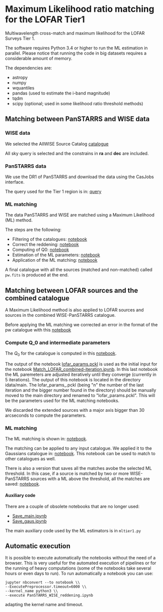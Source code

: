 # Maximum Likelihood ratio matching for the LOFAR Tier1

Multiwavelength cross-match and maximum likelihood for the LOFAR 
Surveys Tier 1.

The software requires Python 3.4 or higher to run the ML estimation in 
parallel. Please notice that running the code in big datasets requires a
considerable amount of memory.

The dependencies are:
* astropy
* numpy
* wquantiles
* pandas (used to estimate the i-band magnitude)
* tqdm
* scipy (optional; used in some likelihood ratio threshold methods)

## Matching between PanSTARRS and WISE data

### WISE data

We selected the AllWISE Source Catalog 
[catalogue](http://irsa.ipac.caltech.edu/cgi-bin/Gator/nph-dd?catalog=allwise_p3as_psd&mode=html)

All sky query is selected and the constrains in __ra__ and __dec__ are included.

### PanSTARRS data

We use the DR1 of PanSTARRS and download the data using the CasJobs interface.

The query used for the Tier 1 region is in: [query](https://github.com/nudomarinero/mltier1/blob/master/panstarrs_query.md)

### ML matching

The data PanSTARRS and WISE are matched using a Maximum Likelihood (ML) method.

The steps are the following:
- Filtering of the catalogues: [notebook](https://github.com/nudomarinero/mltier1/blob/master/PanSTARRS_WISE_catalogues.ipynb)
- Correct the reddening: [notebook](https://github.com/nudomarinero/mltier1/blob/master/PanSTARRS_WISE_reddening.ipynb)
- Computing of Q0: [notebook](https://github.com/nudomarinero/mltier1/blob/master/PanSTARRS_WISE_Q0.ipynb)
- Estimation of the ML parameters: [notebook](https://github.com/nudomarinero/mltier1/blob/master/PanSTARRS_WISE_pre_ml.ipynb)
- Application of the ML matching: [notebook](https://github.com/nudomarinero/mltier1/blob/master/PanSTARRS_WISE_ML.ipynb)

A final catalogue with all the sources (matched and non-matched) called ```pw.fits``` 
is produced at the end. 

## Matching between LOFAR sources and the combined catalogue

A Maximum Likelihood method is also applied to LOFAR sources and sources
in the combined WISE-PanSTARRS catalogue.

Before applying the ML matching we corrected an error in the format of the pw 
catalogue with this [notebook](https://github.com/nudomarinero/mltier1/blob/master/Correct_pw_catalogue.ipynb) 

### Compute Q_0 and intermediate parameters

The $Q_0$ for the catalogue is computed in this 
[notebook](https://github.com/nudomarinero/mltier1/blob/master/Match_LOFAR_Q0.ipynb).

The output of the notebook 
[lofar_params.pckl](https://github.com/nudomarinero/mltier1/blob/master/lofar_params.pckl)
is used as the initial input for the notebook [Match_LOFAR_combined-iteration.ipynb](https://github.com/nudomarinero/mltier1/blob/master/Match_LOFAR_combined-iteration.ipynb). 
In this last notebook the ML paremeters 
are adjusted iteratively until they converge (currently in 5 iterations). 
The output of this notebook is located in the directory idata/main. The 
lofar_params_<n>.pckl (being "n" the number of the last iteration and the 
bigger number found in the directory) should be manually moved to the main 
directory and renamed to "lofar_params.pckl". This will be the parameters 
used for the ML matching notebooks. 

We discarded the extended sources with a major axis bigger than 30 arcseconds to 
compute the parameters.

### ML matching

The ML matching is shown in:
[notebook](https://github.com/nudomarinero/mltier1/blob/master/Match_LOFAR_combined_final.ipynb).

The matching can be applied to any input catalogue. We applied it to the Gaussians catalogue in:
[notebook](https://github.com/nudomarinero/mltier1/blob/master/Match_LOFAR_combined_generic.ipynb).
This notebook can be used to match to other catalogues as well.

There is also a version that saves all the matches avobe the selected ML threshold.
In this case, if a source is matched by two or more WISE-PanSTARRS sources with 
a ML above the threshold, all the matches are saved:
[notebook](https://github.com/nudomarinero/mltier1/blob/master/Match_LOFAR_combined_above-threshold.ipynb).

#### Auxiliary code

There are a couple of obsolete notebooks that are no longer used:
* [Save_main.ipynb](https://github.com/nudomarinero/mltier1/blob/master/Save_main.ipynb)
* [Save_gaus.ipynb](https://github.com/nudomarinero/mltier1/blob/master/Save_gaus.ipynb)

The main auxiliary code used by the ML estimators is in ```mltier1.py```

## Automatic execution

It is possible to execute automatically the notebooks without the need of
a browser. This is very useful for the automated execution of pipelines or
for the running of heavy computations (some of the notebooks take several 
hours or even days to run). To run automatically a notebook you can use:

```
jupyter nbconvert --to notebook \\
--ExecutePreprocessor.timeout=6000 \\
--kernel_name python3 \\
--execute PanSTARRS_WISE_reddening.ipynb
```
adapting the kernel name and timeout.



